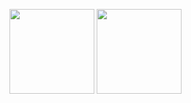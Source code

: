 <!-- ### Hi there 👋 -->

<!--
**almaceleste/almaceleste** is a ✨ _special_ ✨ repository because its `README.md` (this file) appears on your GitHub profile.

Here are some ideas to get you started:

- 🔭 I’m currently working on ...
- 🌱 I’m currently learning ...
- 👯 I’m looking to collaborate on ...
- 🤔 I’m looking for help with ...
- 💬 Ask me about ...
- 📫 How to reach me: ...
- 😄 Pronouns: ...
- ⚡ Fun fact: ...
-->

<!-- visitors -->
<!-- ![almaceleste](https://visitor-badge.laobi.icu/badge?page_id=almaceleste.almaceleste) -->

<!-- followers -->
<!-- [![Github](https://img.shields.io/github/followers/almaceleste?label=Follow&style=social)](https://github.com/almaceleste) -->

<!-- github statistics and languages -->
<!-- ![github statistics](https://github-readme-stats.vercel.app/api?username=almaceleste&show_icons=true&theme=react) -->
<!-- ![github languages](https://github-readme-stats.vercel.app/api/top-langs/?username=almaceleste&layout=compact&theme=react) -->
<p>
    <img src="https://github-readme-stats.vercel.app/api?username=almaceleste&show_icons=true&theme=react" height=150/>
    <img src='https://github-readme-stats.vercel.app/api/top-langs/?username=almaceleste&layout=compact&theme=react' height=150/>
</p>
